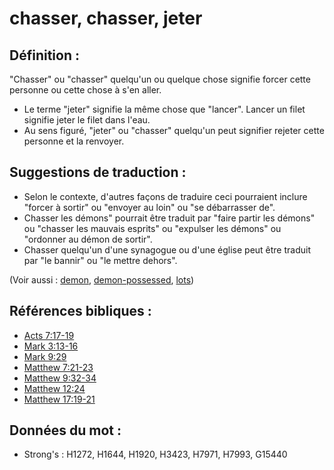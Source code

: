 # chasser, chasser, jeter

## Définition :

"Chasser" ou "chasser" quelqu'un ou quelque chose signifie forcer cette personne ou cette chose à s'en aller.

* Le terme "jeter" signifie la même chose que "lancer". Lancer un filet signifie jeter le filet dans l'eau.
* Au sens figuré, "jeter" ou "chasser" quelqu'un peut signifier rejeter cette personne et la renvoyer.

## Suggestions de traduction :

* Selon le contexte, d'autres façons de traduire ceci pourraient inclure "forcer à sortir" ou "envoyer au loin" ou "se débarrasser de".
* Chasser les démons" pourrait être traduit par "faire partir les démons" ou "chasser les mauvais esprits" ou "expulser les démons" ou "ordonner au démon de sortir".
* Chasser quelqu'un d'une synagogue ou d'une église peut être traduit par "le bannir" ou "le mettre dehors".

(Voir aussi : [demon](../kt/demon.md), [demon-possessed](../kt/demonpossessed.md), [lots](../other/lots.md))

## Références bibliques :

* [Acts 7:17-19](rc://en/tn/help/act/07/17)
* [Mark 3:13-16](rc://en/tn/help/mrk/03/13)
* [Mark 9:29](rc://en/tn/help/mrk/09/29)
* [Matthew 7:21-23](rc://en/tn/help/mat/07/21)
* [Matthew 9:32-34](rc://en/tn/help/mat/09/32)
* [Matthew 12:24](rc://en/tn/help/mat/12/24)
* [Matthew 17:19-21](rc://en/tn/help/mat/17/19)

## Données du mot :

* Strong's : H1272, H1644, H1920, H3423, H7971, H7993, G15440

